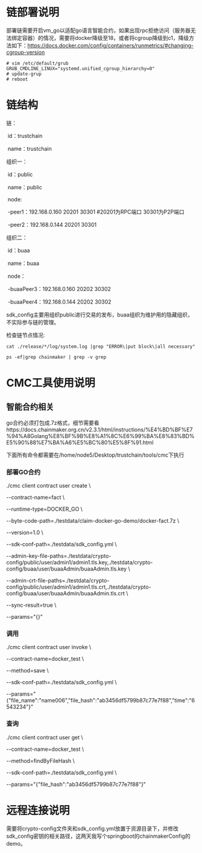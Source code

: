 # 链部署说明

部署链需要开启vm_go以适配go语言智能合约，如果出现rpc拒绝访问（服务器无法绑定容器）的情况，需要将docker降级至18，或者将cgroup降级到c1，降级方法如下：https://docs.docker.com/config/containers/runmetrics/#changing-cgroup-version

```shell
# vim /etc/default/grub
GRUB_CMDLINE_LINUX="systemd.unified_cgroup_hierarchy=0" 
# update-grup
# reboot
```

# 链结构

链：

​	id：trustchain

​	name：trustchain

组织一：

​	id：public

​	name：public

​	node: 

​		-peer1：192.168.0.160 20201 30301 #20201为RPC端口 30301为P2P端口

​		-peer2：192.168.0.144 20201 30301

组织二：

​	id：buaa

​	name：buaa

​	node：

​		-buaaPeer3：192.168.0.160 20202 30302

​		-buaaPeer4：192.168.0.144 20202 30302

sdk_config主要用组织public进行交易的发布，buaa组织为维护用的隐藏组织，不实际参与链的管理。

检查链节点情况:

```
cat ./release/*/log/system.log |grep "ERROR\|put block\|all necessary"
```

```
ps -ef|grep chainmaker | grep -v grep
```

# CMC工具使用说明

## 智能合约相关

go合约必须打包成.7z格式，细节需要看https://docs.chainmaker.org.cn/v2.3.1/html/instructions/%E4%BD%BF%E7%94%A8Golang%E8%BF%9B%E8%A1%8C%E6%99%BA%E8%83%BD%E5%90%88%E7%BA%A6%E5%BC%80%E5%8F%91.html

下面所有命令都需要在/home/node5/Desktop/trustchain/tools/cmc下执行

### 部署GO合约

./cmc client contract user create \\

--contract-name=fact \\ 

--runtime-type=DOCKER_GO \\

--byte-code-path=./testdata/claim-docker-go-demo/docker-fact.7z \\

--version=1.0 \\

--sdk-conf-path=./testdata/sdk_config.yml \\

--admin-key-file-paths=./testdata/crypto-config/public/user/admin1/admin1.tls.key,./testdata/crypto-config/buaa/user/buaaAdmin/buaaAdmin.tls.key \\

--admin-crt-file-paths=./testdata/crypto-config/public/user/admin1/admin1.tls.crt,./testdata/crypto-config/buaa/user/buaaAdmin/buaaAdmin.tls.crt \\

--sync-result=true \\

--params="{}"

### 调用

./cmc client contract user invoke \\

--contract-name=docker_test \\

 --method=save \\

--sdk-conf-path=./testdata/sdk_config.yml \\

--params="{\"file_name\":\"name006\",\"file_hash\":\"ab3456df5799b87c77e7f88\",\"time\":\"6543234\"}"

### 查询

./cmc client contract user get \\

--contract-name=docker_test \\

--method=findByFileHash \\

--sdk-conf-path=./testdata/sdk_config.yml \

--params="{\"file_hash\":\"ab3456df5799b87c77e7f88\"}"

# 远程连接说明

需要将crypto-config文件夹和sdk_config.yml放置于资源目录下，并修改sdk_config密钥的相关路径，这两天我写个springboot的chainmakerConfig的demo。